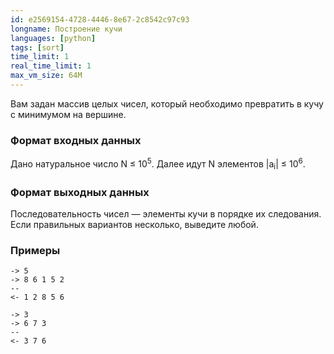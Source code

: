 ```yaml
---
id: e2569154-4728-4446-8e67-2c8542c97c93
longname: Построение кучи
languages: [python]
tags: [sort]
time_limit: 1
real_time_limit: 1
max_vm_size: 64M
---
```



Вам задан массив целых чисел, который необходимо превратить в кучу с минимумом на вершине.

### Формат входных данных

Дано натуральное число N ≤ 10<sup>5</sup>. Далее идут N элементов |a<sub>i</sub>| ≤ 10<sup>6</sup>.

### Формат выходных данных

Последовательность чисел — элементы кучи в порядке их следования. Если правильных вариантов несколько,
выведите любой.

### Примеры

```
-> 5
-> 8 6 1 5 2
--
<- 1 2 8 5 6
```

```
-> 3
-> 6 7 3
--
<- 3 7 6
```
